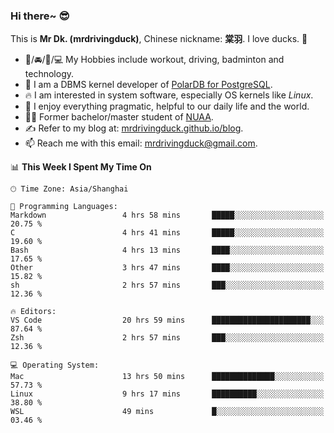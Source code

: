 ### Hi there~ 😎

This is **Mr Dk. (mrdrivingduck)**, Chinese nickname: **棠羽**. I love ducks. 🦆

- 💪/🚘/🏸/💻 My Hobbies include workout, driving, badminton and technology.
- 🍊 I am a DBMS kernel developer of [PolarDB for PostgreSQL](https://github.com/ApsaraDB/PolarDB-for-PostgreSQL).
- 🔥 I am interested in system software, especially OS kernels like *Linux*.
- 🔧 I enjoy everything pragmatic, helpful to our daily life and the world.
- 👨‍🎓 Former bachelor/master student of [NUAA](https://en.wikipedia.org/wiki/Nanjing_University_of_Aeronautics_and_Astronautics).
- ✍ Refer to my blog at: [mrdrivingduck.github.io/blog](https://mrdrivingduck.github.io/blog/).
- 📫 Reach me with this email: [mrdrivingduck@gmail.com](mailto:mrdrivingduck@gmail.com).

<!--START_SECTION:waka-->
📊 **This Week I Spent My Time On** 

```text
🕑︎ Time Zone: Asia/Shanghai

💬 Programming Languages: 
Markdown                 4 hrs 58 mins       █████░░░░░░░░░░░░░░░░░░░░   20.75 % 
C                        4 hrs 41 mins       █████░░░░░░░░░░░░░░░░░░░░   19.60 % 
Bash                     4 hrs 13 mins       ████░░░░░░░░░░░░░░░░░░░░░   17.65 % 
Other                    3 hrs 47 mins       ████░░░░░░░░░░░░░░░░░░░░░   15.82 % 
sh                       2 hrs 57 mins       ███░░░░░░░░░░░░░░░░░░░░░░   12.36 % 

🔥 Editors: 
VS Code                  20 hrs 59 mins      ██████████████████████░░░   87.64 % 
Zsh                      2 hrs 57 mins       ███░░░░░░░░░░░░░░░░░░░░░░   12.36 % 

💻 Operating System: 
Mac                      13 hrs 50 mins      ██████████████░░░░░░░░░░░   57.73 % 
Linux                    9 hrs 17 mins       ██████████░░░░░░░░░░░░░░░   38.80 % 
WSL                      49 mins             █░░░░░░░░░░░░░░░░░░░░░░░░   03.46 % 
```


<!--END_SECTION:waka-->

<!-- ![Mr Dk.'s GitHub Stats](https://github-readme-stats.vercel.app/api?username=mrdrivingduck&count_private&show_icons=true&theme=buefy) -->

<!-- ![Most Used Languages](https://github-readme-stats.vercel.app/api/top-langs/?username=mrdrivingduck&exclude_repo=mips32-CPU,snort-tcp-socket&theme=buefy&layout=compact&langs_count=10) -->


<!--
**mrdrivingduck/mrdrivingduck** is a ✨ _special_ ✨ repository because its `README.md` (this file) appears on your GitHub profile.

Here are some ideas to get you started:

- 🔭 I’m currently working on ...
- 🌱 I’m currently learning ...
- 👯 I’m looking to collaborate on ...
- 🤔 I’m looking for help with ...
- 💬 Ask me about ...
- 📫 How to reach me: ...
- 😄 Pronouns: ...
- ⚡ Fun fact: ...
-->
